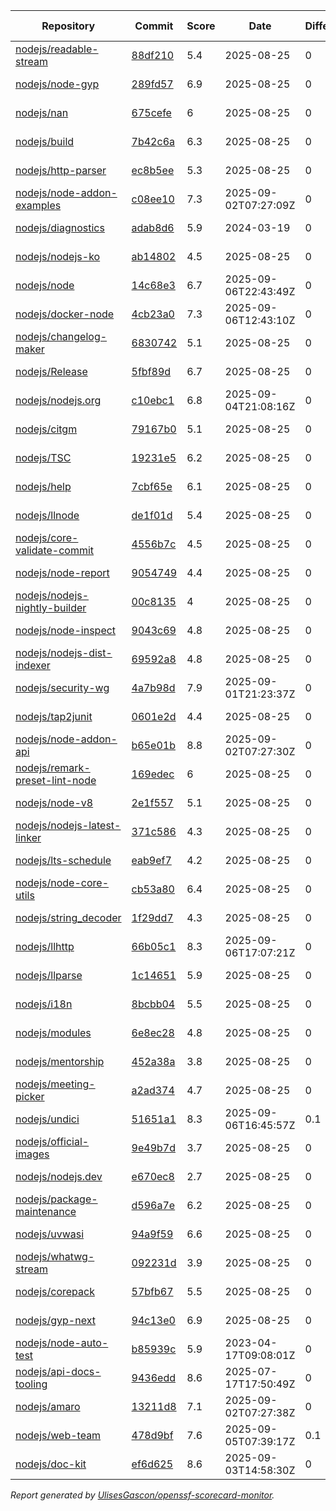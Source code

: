 <!-- OPENSSF-SCORECARD-MONITOR:START -->

| Repository | Commit | Score | Date | Difference | Report Link |
| -- | -- | -- | -- | -- | -- |
| [nodejs/readable-stream](https://github.com/nodejs/readable-stream) | [88df210](https://github.com/nodejs/readable-stream/commit/88df21041dc26c210fab3e074ab6bb681a604b8e) | 5.4 | 2025-08-25 | 0 | [Full Report](https://deps.dev/project/github/nodejs%2Freadable-stream) |
| [nodejs/node-gyp](https://github.com/nodejs/node-gyp) | [289fd57](https://github.com/nodejs/node-gyp/commit/289fd574b2c9da120455a158b54ade326519e071) | 6.9 | 2025-08-25 | 0 | [Full Report](https://deps.dev/project/github/nodejs%2Fnode-gyp) |
| [nodejs/nan](https://github.com/nodejs/nan) | [675cefe](https://github.com/nodejs/nan/commit/675cefebca42410733da8a454c8d9391fcebfbc2) | 6 | 2025-08-25 | 0 | [Full Report](https://deps.dev/project/github/nodejs%2Fnan) |
| [nodejs/build](https://github.com/nodejs/build) | [7b42c6a](https://github.com/nodejs/build/commit/7b42c6a93ca9102be5f34ebaa64c0908e5cfdc0f) | 6.3 | 2025-08-25 | 0 | [Full Report](https://deps.dev/project/github/nodejs%2Fbuild) |
| [nodejs/http-parser](https://github.com/nodejs/http-parser) | [ec8b5ee](https://github.com/nodejs/http-parser/commit/ec8b5ee63f0e51191ea43bb0c6eac7bfbff3141d) | 5.3 | 2025-08-25 | 0 | [Full Report](https://deps.dev/project/github/nodejs%2Fhttp-parser) |
| [nodejs/node-addon-examples](https://github.com/nodejs/node-addon-examples) | [c08ee10](https://github.com/nodejs/node-addon-examples/commit/c08ee1010aafbcbc3a1ff3a3f884814c2c360146) | 7.3 | 2025-09-02T07:27:09Z | 0 | [Full Report](https://deps.dev/project/github/nodejs%2Fnode-addon-examples) |
| [nodejs/diagnostics](https://github.com/nodejs/diagnostics) | [adab8d6](https://github.com/nodejs/diagnostics/commit/adab8d62aca9e47928570c29e7e5908a0f825039) | 5.9 | 2024-03-19 | 0 | [Full Report](https://deps.dev/project/github/nodejs%2Fdiagnostics) |
| [nodejs/nodejs-ko](https://github.com/nodejs/nodejs-ko) | [ab14802](https://github.com/nodejs/nodejs-ko/commit/ab14802dc2e7288bdc4353a24176dce2f4ba9dff) | 4.5 | 2025-08-25 | 0 | [Full Report](https://deps.dev/project/github/nodejs%2Fnodejs-ko) |
| [nodejs/node](https://github.com/nodejs/node) | [14c68e3](https://github.com/nodejs/node/commit/14c68e3b536798e25f810ed7ae180a5cde9e47d3) | 6.7 | 2025-09-06T22:43:49Z | 0 | [Full Report](https://deps.dev/project/github/nodejs%2Fnode) |
| [nodejs/docker-node](https://github.com/nodejs/docker-node) | [4cb23a0](https://github.com/nodejs/docker-node/commit/4cb23a07f9c6aa47c7d6a78c7f591d14c0bb6209) | 7.3 | 2025-09-06T12:43:10Z | 0 | [Full Report](https://deps.dev/project/github/nodejs%2Fdocker-node) |
| [nodejs/changelog-maker](https://github.com/nodejs/changelog-maker) | [6830742](https://github.com/nodejs/changelog-maker/commit/6830742332b547989432309bf6a23e4c6d3fd4a1) | 5.1 | 2025-08-25 | 0 | [Full Report](https://deps.dev/project/github/nodejs%2Fchangelog-maker) |
| [nodejs/Release](https://github.com/nodejs/Release) | [5fbf89d](https://github.com/nodejs/Release/commit/5fbf89de51208b5b54ae4440cf512823de2b672e) | 6.7 | 2025-08-25 | 0 | [Full Report](https://deps.dev/project/github/nodejs%2Frelease) |
| [nodejs/nodejs.org](https://github.com/nodejs/nodejs.org) | [c10ebc1](https://github.com/nodejs/nodejs.org/commit/c10ebc14e6f75d7166ce80450dccd9d13e1b31ac) | 6.8 | 2025-09-04T21:08:16Z | 0 | [Full Report](https://deps.dev/project/github/nodejs%2Fnodejs.org) |
| [nodejs/citgm](https://github.com/nodejs/citgm) | [79167b0](https://github.com/nodejs/citgm/commit/79167b09c28bb8a81ad824f8c48d8c85a7cac010) | 5.1 | 2025-08-25 | 0 | [Full Report](https://deps.dev/project/github/nodejs%2Fcitgm) |
| [nodejs/TSC](https://github.com/nodejs/TSC) | [19231e5](https://github.com/nodejs/TSC/commit/19231e55dbd777715aa1e7892bcfef649b73fd8e) | 6.2 | 2025-08-25 | 0 | [Full Report](https://deps.dev/project/github/nodejs%2Ftsc) |
| [nodejs/help](https://github.com/nodejs/help) | [7cbf65e](https://github.com/nodejs/help/commit/7cbf65e74db78d37f877729555b18ce5b9c2ccda) | 6.1 | 2025-08-25 | 0 | [Full Report](https://deps.dev/project/github/nodejs%2Fhelp) |
| [nodejs/llnode](https://github.com/nodejs/llnode) | [de1f01d](https://github.com/nodejs/llnode/commit/de1f01d70a5c58111dd873d340f898023e4e8fe6) | 5.4 | 2025-08-25 | 0 | [Full Report](https://deps.dev/project/github/nodejs%2Fllnode) |
| [nodejs/core-validate-commit](https://github.com/nodejs/core-validate-commit) | [4556b7c](https://github.com/nodejs/core-validate-commit/commit/4556b7ced175f8802ef32a0cb1af273e9bab5c24) | 4.5 | 2025-08-25 | 0 | [Full Report](https://deps.dev/project/github/nodejs%2Fcore-validate-commit) |
| [nodejs/node-report](https://github.com/nodejs/node-report) | [9054749](https://github.com/nodejs/node-report/commit/90547492f5da29948b00a19b13490b2ebe2c0cd6) | 4.4 | 2025-08-25 | 0 | [Full Report](https://deps.dev/project/github/nodejs%2Fnode-report) |
| [nodejs/nodejs-nightly-builder](https://github.com/nodejs/nodejs-nightly-builder) | [00c8135](https://github.com/nodejs/nodejs-nightly-builder/commit/00c8135102b0e272ed1d8950845a5412cc9bc237) | 4 | 2025-08-25 | 0 | [Full Report](https://deps.dev/project/github/nodejs%2Fnodejs-nightly-builder) |
| [nodejs/node-inspect](https://github.com/nodejs/node-inspect) | [9043c69](https://github.com/nodejs/node-inspect/commit/9043c6986822cf499829c079f9a7debf0a95403f) | 4.8 | 2025-08-25 | 0 | [Full Report](https://deps.dev/project/github/nodejs%2Fnode-inspect) |
| [nodejs/nodejs-dist-indexer](https://github.com/nodejs/nodejs-dist-indexer) | [69592a8](https://github.com/nodejs/nodejs-dist-indexer/commit/69592a87bb42772ac7844b855670da9855fcecb8) | 4.8 | 2025-08-25 | 0 | [Full Report](https://deps.dev/project/github/nodejs%2Fnodejs-dist-indexer) |
| [nodejs/security-wg](https://github.com/nodejs/security-wg) | [4a7b98d](https://github.com/nodejs/security-wg/commit/4a7b98d0cb5c26e7253647a949632d792ea4346a) | 7.9 | 2025-09-01T21:23:37Z | 0 | [Full Report](https://deps.dev/project/github/nodejs%2Fsecurity-wg) |
| [nodejs/tap2junit](https://github.com/nodejs/tap2junit) | [0601e2d](https://github.com/nodejs/tap2junit/commit/0601e2df056c9a6625eba78c627eab405d09caa8) | 4.4 | 2025-08-25 | 0 | [Full Report](https://deps.dev/project/github/nodejs%2Ftap2junit) |
| [nodejs/node-addon-api](https://github.com/nodejs/node-addon-api) | [b65e01b](https://github.com/nodejs/node-addon-api/commit/b65e01b3ad21865fcdc9120730cea4b8a2330ef3) | 8.8 | 2025-09-02T07:27:30Z | 0 | [Full Report](https://deps.dev/project/github/nodejs%2Fnode-addon-api) |
| [nodejs/remark-preset-lint-node](https://github.com/nodejs/remark-preset-lint-node) | [169edec](https://github.com/nodejs/remark-preset-lint-node/commit/169edece6556354dfd055e2c3a6bd8254c323f9f) | 6 | 2025-08-25 | 0 | [Full Report](https://deps.dev/project/github/nodejs%2Fremark-preset-lint-node) |
| [nodejs/node-v8](https://github.com/nodejs/node-v8) | [2e1f557](https://github.com/nodejs/node-v8/commit/2e1f557df07e5f89aaad4e0b2f60f1e6c4516251) | 5.1 | 2025-08-25 | 0 | [Full Report](https://deps.dev/project/github/nodejs%2Fnode-v8) |
| [nodejs/nodejs-latest-linker](https://github.com/nodejs/nodejs-latest-linker) | [371c586](https://github.com/nodejs/nodejs-latest-linker/commit/371c586c7b245689a97ef6f6757404a80c318f75) | 4.3 | 2025-08-25 | 0 | [Full Report](https://deps.dev/project/github/nodejs%2Fnodejs-latest-linker) |
| [nodejs/lts-schedule](https://github.com/nodejs/lts-schedule) | [eab9ef7](https://github.com/nodejs/lts-schedule/commit/eab9ef75103b4f2741f995d2eb69bb3e0f8ad135) | 4.2 | 2025-08-25 | 0 | [Full Report](https://deps.dev/project/github/nodejs%2Flts-schedule) |
| [nodejs/node-core-utils](https://github.com/nodejs/node-core-utils) | [cb53a80](https://github.com/nodejs/node-core-utils/commit/cb53a80306c3335e3bef8ebef73b70df0456c91d) | 6.4 | 2025-08-25 | 0 | [Full Report](https://deps.dev/project/github/nodejs%2Fnode-core-utils) |
| [nodejs/string_decoder](https://github.com/nodejs/string_decoder) | [1f29dd7](https://github.com/nodejs/string_decoder/commit/1f29dd715a6c829da89e869af7dafc231c20ed9f) | 4.3 | 2025-08-25 | 0 | [Full Report](https://deps.dev/project/github/nodejs%2Fstring_decoder) |
| [nodejs/llhttp](https://github.com/nodejs/llhttp) | [66b05c1](https://github.com/nodejs/llhttp/commit/66b05c169e8f0824a6c3415cc459446a69000e88) | 8.3 | 2025-09-06T17:07:21Z | 0 | [Full Report](https://deps.dev/project/github/nodejs%2Fllhttp) |
| [nodejs/llparse](https://github.com/nodejs/llparse) | [1c14651](https://github.com/nodejs/llparse/commit/1c1465134945630c5b91c847f37b661cb3a617b7) | 5.9 | 2025-08-25 | 0 | [Full Report](https://deps.dev/project/github/nodejs%2Fllparse) |
| [nodejs/i18n](https://github.com/nodejs/i18n) | [8bcbb04](https://github.com/nodejs/i18n/commit/8bcbb04a212b5ea65ba362407d1c65a3aaefc392) | 5.5 | 2025-08-25 | 0 | [Full Report](https://deps.dev/project/github/nodejs%2Fi18n) |
| [nodejs/modules](https://github.com/nodejs/modules) | [6e8ec28](https://github.com/nodejs/modules/commit/6e8ec28d20993ed8a7815c82255471ac628f2c3d) | 4.8 | 2025-08-25 | 0 | [Full Report](https://deps.dev/project/github/nodejs%2Fmodules) |
| [nodejs/mentorship](https://github.com/nodejs/mentorship) | [452a38a](https://github.com/nodejs/mentorship/commit/452a38aec26bb4d9256b2dcde79c51ffd44cd2b7) | 3.8 | 2025-08-25 | 0 | [Full Report](https://deps.dev/project/github/nodejs%2Fmentorship) |
| [nodejs/meeting-picker](https://github.com/nodejs/meeting-picker) | [a2ad374](https://github.com/nodejs/meeting-picker/commit/a2ad374b844dffc54986b48c5e9bd53544046e21) | 4.7 | 2025-08-25 | 0 | [Full Report](https://deps.dev/project/github/nodejs%2Fmeeting-picker) |
| [nodejs/undici](https://github.com/nodejs/undici) | [51651a1](https://github.com/nodejs/undici/commit/51651a1b37510f39c51777b37245923ad52df190) | 8.3 | 2025-09-06T16:45:57Z | 0.1 | [Full Report](https://deps.dev/project/github/nodejs%2Fundici) |
| [nodejs/official-images](https://github.com/nodejs/official-images) | [9e49b7d](https://github.com/nodejs/official-images/commit/9e49b7d2201238df6457a446a2573cd2fc7fa189) | 3.7 | 2025-08-25 | 0 | [Full Report](https://deps.dev/project/github/nodejs%2Fofficial-images) |
| [nodejs/nodejs.dev](https://github.com/nodejs/nodejs.dev) | [e670ec8](https://github.com/nodejs/nodejs.dev/commit/e670ec88c82119ed3141d97e24a2e98630a304c9) | 2.7 | 2025-08-25 | 0 | [Full Report](https://deps.dev/project/github/nodejs%2Fnodejs.dev) |
| [nodejs/package-maintenance](https://github.com/nodejs/package-maintenance) | [d596a7e](https://github.com/nodejs/package-maintenance/commit/d596a7ee8b6ce4d39a135cc5b1e8ddab011d1825) | 6.2 | 2025-08-25 | 0 | [Full Report](https://deps.dev/project/github/nodejs%2Fpackage-maintenance) |
| [nodejs/uvwasi](https://github.com/nodejs/uvwasi) | [94a9f59](https://github.com/nodejs/uvwasi/commit/94a9f59482ef1747c65564cb40a9c162e03f1e00) | 6.6 | 2025-08-25 | 0 | [Full Report](https://deps.dev/project/github/nodejs%2Fuvwasi) |
| [nodejs/whatwg-stream](https://github.com/nodejs/whatwg-stream) | [092231d](https://github.com/nodejs/whatwg-stream/commit/092231da3ade919daef9b23ea4e0ed7c9a7dea80) | 3.9 | 2025-08-25 | 0 | [Full Report](https://deps.dev/project/github/nodejs%2Fwhatwg-stream) |
| [nodejs/corepack](https://github.com/nodejs/corepack) | [57bfb67](https://github.com/nodejs/corepack/commit/57bfb67b062ea1b8746b302bcdbf9f8e8438c526) | 5.5 | 2025-08-25 | 0 | [Full Report](https://deps.dev/project/github/nodejs%2Fcorepack) |
| [nodejs/gyp-next](https://github.com/nodejs/gyp-next) | [94c13e0](https://github.com/nodejs/gyp-next/commit/94c13e077944f84dcd62e4861ea565c141af2067) | 6.9 | 2025-08-25 | 0 | [Full Report](https://deps.dev/project/github/nodejs%2Fgyp-next) |
| [nodejs/node-auto-test](https://github.com/nodejs/node-auto-test) | [b85939c](https://github.com/nodejs/node-auto-test/commit/b85939c0dc88670c1d3fbed36b5aba01e2c3f4c7) | 5.9 | 2023-04-17T09:08:01Z | 0 | [Full Report](https://deps.dev/project/github/nodejs%2Fnode-auto-test) |
| [nodejs/api-docs-tooling](https://github.com/nodejs/api-docs-tooling) | [9436edd](https://github.com/nodejs/api-docs-tooling/commit/9436edd798f6b7a96765e7154c16131f2153dd53) | 8.6 | 2025-07-17T17:50:49Z | 0 | [Full Report](https://deps.dev/project/github/nodejs%2Fapi-docs-tooling) |
| [nodejs/amaro](https://github.com/nodejs/amaro) | [13211d8](https://github.com/nodejs/amaro/commit/13211d831d2b22df45ffc4f2726d0832ab88a50c) | 7.1 | 2025-09-02T07:27:38Z | 0 | [Full Report](https://deps.dev/project/github/nodejs%2Famaro) |
| [nodejs/web-team](https://github.com/nodejs/web-team) | [478d9bf](https://github.com/nodejs/web-team/commit/478d9bfd069b871e22df8609ba0bb94fcd2b4ce8) | 7.6 | 2025-09-05T07:39:17Z | 0.1 | [Full Report](https://deps.dev/project/github/nodejs%2Fweb-team) |
| [nodejs/doc-kit](https://github.com/nodejs/doc-kit) | [ef6d625](https://github.com/nodejs/doc-kit/commit/ef6d6253771591c3fe51b5f843cae14bba6f7f52) | 8.6 | 2025-09-03T14:58:30Z | 0 | [Full Report](https://deps.dev/project/github/nodejs%2Fdoc-kit) |

_Report generated by [UlisesGascon/openssf-scorecard-monitor](https://github.com/UlisesGascon/openssf-scorecard-monitor)._
<!-- OPENSSF-SCORECARD-MONITOR:END -->